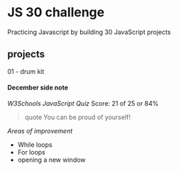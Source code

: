 # JS 30 challenge

Practicing Javascript by building 30 JavaScript projects

## projects

01 - drum kit






#### December side note

*W3Schools JavaScript Quiz*
Score: 21 of 25 or 84%

> quote You can be proud of yourself!

*Areas of improvement*
- While loops
- For loops
- opening a new window
